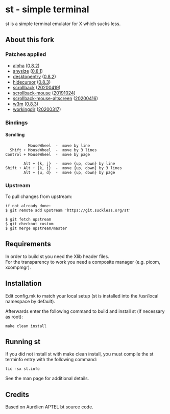# st - simple terminal
st is a simple terminal emulator for X which sucks less.


## About this fork
### Patches applied
 - [alpha](https://st.suckless.org/patches/alpha/)
 ([0.8.2](https://st.suckless.org/patches/alpha/st-alpha-0.8.2.diff))
 - [anysize](https://st.suckless.org/patches/anysize/)
 ([0.8.1](https://st.suckless.org/patches/anysize/st-anysize-0.8.1.diff))
 - [desktopentry](https://st.suckless.org/patches/desktopentry/)
 ([0.8.2](https://st.suckless.org/patches/desktopentry/st-desktopentry-0.8.2.diff))
 - [hidecursor](https://st.suckless.org/patches/hidecursor/)
 ([0.8.3](https://st.suckless.org/patches/hidecursor/st-hidecursor-0.8.3.diff))
 - [scrollback](https://st.suckless.org/patches/scrollback/)
 ([20200419](https://st.suckless.org/patches/scrollback/st-scrollback-20200419-72e3f6c.diff))
 - [scrollback-mouse](https://st.suckless.org/patches/scrollback/)
 ([20191024](https://st.suckless.org/patches/scrollback/st-scrollback-mouse-20191024-a2c479.diff))
 - [scrollback-mouse-altscreen](https://st.suckless.org/patches/scrollback/)
 ([20200416](https://st.suckless.org/patches/scrollback/st-scrollback-mouse-altscreen-20200416-5703aa0.diff))
 - [w3m](https://st.suckless.org/patches/w3m/)
 ([0.8.3](https://st.suckless.org/patches/w3m/st-w3m-0.8.3.diff))
 - [workingdir](https://st.suckless.org/patches/workingdir/)
 ([20200317](https://st.suckless.org/patches/workingdir/st-workingdir-20200317-51e19ea.diff))

### Bindings
#### Scrolling
```
          MouseWheel  -  move by line
  Shift + MouseWheel  -  move by 3 lines
Control + MouseWheel  -  move by page

        Alt + {k, j}  -  move {up, down} by line
Shift + Alt + {k, j}  -  move {up, down} by 3 lines
        Alt + {u, d}  -  move {up, down} by page
```

### Upstream
To pull changes from upstream:
```
if not already done:
$ git remote add upstream 'https://git.suckless.org/st'

$ git fetch upstream
$ git checkout custom
$ git merge upstream/master
```


## Requirements
In order to build st you need the Xlib header files.\
For the transparency to work you need a composite manager (e.g. picom,
xcompmgr).


## Installation
Edit config.mk to match your local setup (st is installed into
the /usr/local namespace by default).

Afterwards enter the following command to build and install st (if
necessary as root):

    make clean install


## Running st
If you did not install st with make clean install, you must compile
the st terminfo entry with the following command:

    tic -sx st.info

See the man page for additional details.

## Credits
Based on Aurélien APTEL <aurelien dot aptel at gmail dot com> bt source code.

